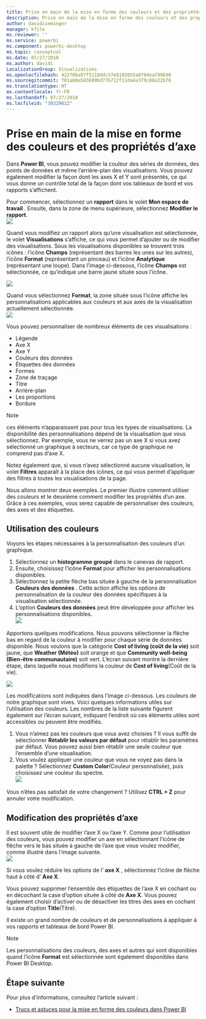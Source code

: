 ```yaml
---
title: Prise en main de la mise en forme des couleurs et des propriétés d’axe
description: Prise en main de la mise en forme des couleurs et des propriétés d’axe
author: davidiseminger
manager: kfile
ms.reviewer: ''
ms.service: powerbi
ms.component: powerbi-desktop
ms.topic: conceptual
ms.date: 07/27/2018
ms.author: davidi
LocalizationGroup: Visualizations
ms.openlocfilehash: 422f0ba97f5118ddc57e9102055a070deaf99b90
ms.sourcegitcommit: f01a88e583889bd77b712f11da4a379c88a22b76
ms.translationtype: HT
ms.contentlocale: fr-FR
ms.lasthandoff: 07/27/2018
ms.locfileid: "39329612"
---
```

# <a name="getting-started-with-color-formatting-and-axis-properties"></a>Prise en main de la mise en forme des couleurs et des propriétés d’axe
Dans **Power BI**, vous pouvez modifier la couleur des séries de données, des points de données et même l’arrière-plan des visualisations. Vous pouvez également modifier la façon dont les axes X et Y sont présentés, ce qui vous donne un contrôle total de la façon dont vos tableaux de bord et vos rapports s’affichent.

Pour commencer, sélectionnez un **rapport** dans le volet **Mon espace de travail** . Ensuite, dans la zone de menu supérieure, sélectionnez **Modifier le rapport**.  
![](media/service-getting-started-with-color-formatting-and-axis-properties/gettingstartedcolor_1a.png)

Quand vous modifiez un rapport alors qu’une visualisation est sélectionnée, le volet **Visualisations** s’affiche, ce qui vous permet d’ajouter ou de modifier des visualisations. Sous les visualisations disponibles se trouvent trois icônes : l’icône **Champs** (représentant des barres les unes sur les autres), l’icône **Format** (représentant un pinceau) et l’icône **Analytique** (représentant une loupe). Dans l’image ci-dessous, l’icône **Champs** est sélectionnée, ce qu’indique une barre jaune située sous l’icône.

![](media/service-getting-started-with-color-formatting-and-axis-properties/gettingstartedcolor_2a.png)

Quand vous sélectionnez **Format**, la zone située sous l’icône affiche les personnalisations applicables aux couleurs et aux axes de la visualisation actuellement sélectionnée.  
![](media/service-getting-started-with-color-formatting-and-axis-properties/gettingstartedcolor_3a.png)

Vous pouvez personnaliser de nombreux éléments de ces visualisations :

* Légende
* Axe X
* Axe Y
* Couleurs des données
* Étiquettes des données
* Formes
* Zone de traçage
* Titre
* Arrière-plan
* Les proportions
* Bordure

> [!NOTE]
>  
> ces éléments n’apparaissent pas pour tous les types de visualisations. La disponibilité des personnalisations dépend de la visualisation que vous sélectionnez. Par exemple, vous ne verrez pas un axe X si vous avez sélectionné un graphique à secteurs, car ce type de graphique ne comprend pas d’axe X.
> 
> 

Notez également que, si vous n’avez sélectionné aucune visualisation, le volet **Filtres** apparaît à la place des icônes, ce qui vous permet d’appliquer des filtres à toutes les visualisations de la page.

Nous allons montrer deux exemples. Le premier illustre comment utiliser des couleurs et le deuxième comment modifier les propriétés d’un axe. Grâce à ces exemples, vous serez capable de personnaliser des couleurs, des axes et des étiquettes.

## <a name="working-with-colors"></a>Utilisation des couleurs
Voyons les étapes nécessaires à la personnalisation des couleurs d’un graphique.

1. Sélectionnez un **histogramme groupé** dans le canevas de rapport.
2. Ensuite, choisissez l’icône **Format** pour afficher les personnalisations disponibles.
3. Sélectionnez la petite flèche bas située à gauche de la personnalisation **Couleurs des données** . Cette action affiche les options de personnalisation de la couleur des données spécifiques à la visualisation sélectionnée.
4. L’option **Couleurs des données** peut être développée pour afficher les personnalisations disponibles.  
   ![](media/service-getting-started-with-color-formatting-and-axis-properties/gettingstartedcolor_4a.png)

Apportons quelques modifications. Nous pouvons sélectionner la flèche bas en regard de la couleur à modifier pour chaque série de données disponible. Nous voulons que la catégorie **Cost of living (coût de la vie)** soit jaune, que **Weather (Météo)** soit orange et que **Community well-being (Bien-être communautaire)** soit vert. L’écran suivant montre la dernière étape, dans laquelle nous modifions la couleur de **Cost of living**(Coût de la vie).  

![](media/service-getting-started-with-color-formatting-and-axis-properties/gettingstartedcolor_5a.png)

Les modifications sont indiquées dans l’image ci-dessous. Les couleurs de notre graphique sont vives. Voici quelques informations utiles sur l’utilisation des couleurs. Les nombres de la liste suivante figurent également sur l’écran suivant, indiquant l’endroit où ces éléments utiles sont accessibles ou peuvent être modifiés.

1. Vous n’aimez pas les couleurs que vous avez choisies ? Il vous suffit de sélectionner **Rétablir les valeurs par défaut** pour rétablir les paramètres par défaut. Vous pouvez aussi bien rétablir une seule couleur que l’ensemble d’une visualisation.
2. Vous voulez appliquer une couleur que vous ne voyez pas dans la palette ? Sélectionnez **Custom Color**(Couleur personnalisée), puis choisissez une couleur du spectre.  
   ![](media/service-getting-started-with-color-formatting-and-axis-properties/gettingstartedcolor_6a.png)

Vous n’êtes pas satisfait de votre changement ? Utilisez **CTRL + Z** pour annuler votre modification.

## <a name="changing-axis-properties"></a>Modification des propriétés d’axe
Il est souvent utile de modifier l’axe X ou l’axe Y. Comme pour l’utilisation des couleurs, vous pouvez modifier un axe en sélectionnant l’icône de flèche vers le bas située à gauche de l’axe que vous voulez modifier, comme illustré dans l’image suivante.  
![](media/service-getting-started-with-color-formatting-and-axis-properties/gettingstartedcolor_7a.png)

Si vous voulez réduire les options de l’ **axe X** , sélectionnez l’icône de flèche haut à côté d’ **Axe X**.

Vous pouvez supprimer l’ensemble des étiquettes de l’axe X en cochant ou en décochant la case d’option située à côté de **Axe X**. Vous pouvez également choisir d’activer ou de désactiver les titres des axes en cochant la case d’option **Title**(Titre).  

Il existe un grand nombre de couleurs et de personnalisations à appliquer à vos rapports et tableaux de bord Power BI.

> [!NOTE]
>  
> Les personnalisations des couleurs, des axes et autres qui sont disponibles quand l’icône **Format** est sélectionnée sont également disponibles dans Power BI Desktop.
> 
> 

## <a name="next-step"></a>Étape suivante
Pour plus d’informations, consultez l’article suivant :  

* [Trucs et astuces pour la mise en forme des couleurs dans Power BI](service-tips-and-tricks-for-color-formatting.md)  

